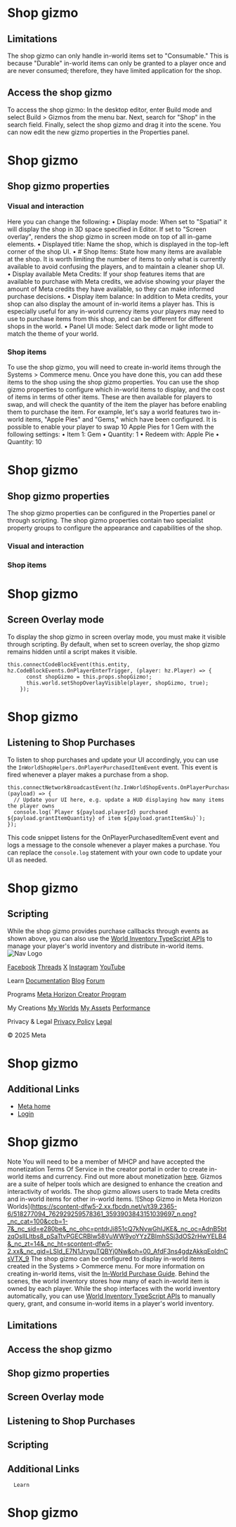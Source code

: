 # Shop gizmo

## Limitations

 The shop gizmo can only handle in-world items set to "Consumable." This is
because "Durable" in-world items can only be granted to a player once and are never
consumed; therefore, they have limited application for the shop.  

## Access the shop gizmo

 To access the shop gizmo: In the desktop editor, enter Build mode and select Build > Gizmos from the menu bar. Next, search for "Shop" in the search field. Finally, select
the shop gizmo and drag it into the scene. You can now edit the new gizmo
properties in the Properties panel.  

# Shop gizmo

## Shop gizmo properties

### Visual and interaction

 Here you can change the following:
• Display mode: When set to "Spatial" it will display the shop in 3D space specified in
Editor. If set to "Screen overlay", renders the shop gizmo in screen mode on top of
all in-game elements.
• Displayed title: Name the shop, which is displayed in the top-left corner of the shop UI.
• # Shop Items: State how many items are available at the shop. It is worth limiting the
number of items to only what is currently available to avoid confusing the players,
and to maintain a cleaner shop UI.
• Display available Meta Credits: If your shop features items that are available to purchase with Meta credits,
we advise showing your player the amount of Meta credits they have available, so
they can make informed purchase decisions.
• Display item balance: In addition to Meta credits, your shop can also display the amount of in-world
items a player has. This is especially useful for any in-world currency items
your players may need to use to purchase items from this shop, and can be
different for different shops in the world.
• Panel UI mode: Select dark mode or light mode to match the theme of your world.

### Shop items

 To use the shop gizmo, you will need to create in-world items through the Systems > Commerce menu. Once you have done this, you can add these items to the shop using the
shop gizmo properties. You can use the shop gizmo properties to configure which in-world items to
display, and the cost of items in terms of other items. These are then available for
players to swap, and will check the quantity of the item the player has before
enabling them to purchase the item. For example, let's say a world features two in-world items, "Apple Pies" and
"Gems," which have been configured. It is possible to enable your player to swap 10
Apple Pies for 1 Gem with the following settings:
• Item 1: Gem
• Quantity: 1
• Redeem with: Apple Pie
• Quantity: 10

  

# Shop gizmo

## Shop gizmo properties

 The shop gizmo properties can be configured in the Properties panel or through scripting. The shop gizmo properties contain two specialist property groups to configure
the appearance and capabilities of the shop.  

### Visual and interaction

### Shop items

# Shop gizmo

## Screen Overlay mode

 To display the shop gizmo in screen overlay mode, you must make it visible
through scripting. By default, when set to screen overlay, the shop gizmo remains
hidden until a script makes it visible.  

```
this.connectCodeBlockEvent(this.entity, hz.CodeBlockEvents.OnPlayerEnterTrigger, (player: hz.Player) => {
      const shopGizmo = this.props.shopGizmo!;
      this.world.setShopOverlayVisible(player, shopGizmo, true);
    });
```

  

# Shop gizmo

## Listening to Shop Purchases

 To listen to shop purchases and update your UI accordingly, you can use the `InWorldShopHelpers.OnPlayerPurchasedItemEvent` event. This event is fired whenever a player makes a purchase from a shop.  

```
this.connectNetworkBroadcastEvent(hz.InWorldShopEvents.OnPlayerPurchasedItemEvent, (payload) => {
  // Update your UI here, e.g. update a HUD displaying how many items the player owns
  console.log(`Player ${payload.playerId} purchased ${payload.grantItemQuantity} of item ${payload.grantItemSku}`);
});
```

 This code snippet listens for the OnPlayerPurchasedItemEvent event and logs a
message to the console whenever a player makes a purchase. You can replace the `console.log` statement with your own code to update your UI as needed.  

# Shop gizmo

## Scripting

 While the shop gizmo provides purchase callbacks through events as shown above,
you can also use the [World Inventory TypeScript APIs](https://developers.meta.com/horizon-worlds/reference/2.0.0/experimental_worldinventory) to manage your player's world inventory and distribute in-world items.    ![Nav Logo](https://static.xx.fbcdn.net/rsrc.php/yE/r/3SoBlk8EqOQ.svg)


[Facebook](https://www.facebook.com/MetaHorizon/)
[Threads](https://www.threads.com/@metahorizon)
[X](https://x.com/MetaHorizon/)
[Instagram](https://www.instagram.com/metahorizon/)
[YouTube](https://www.youtube.com/@MetaQuestVR)

 Learn
[Documentation](https://developers.meta.com/horizon-worlds/learn/documentation/)
[Blog](https://developers.meta.com/horizon/blog/)
[Forum](https://communityforums.atmeta.com/t5/Creator-Forum/ct-p/Meta_Horizon_Creator_Forums)

 Programs
[Meta Horizon Creator Program](https://developers.meta.com/horizon-worlds/programs/)

 My Creations
[My Worlds](https://horizon.meta.com/creator/worlds_all/?utm_source=horizon_worlds_creator)
[My Assets](https://horizon.meta.com/creator/assets/?utm_source=horizon_worlds_creator)
[Performance](https://horizon.meta.com/creator/performance/traces/?utm_source=horizon_worlds_creator)

 Privacy & Legal
[Privacy Policy](https://www.meta.com/legal/privacy-policy/)
[Legal](https://www.meta.com/legal/supplemental-terms-of-service/)

 © 2025 Meta

# Shop gizmo

## Additional Links
- [Meta home](https://developers.meta.com/horizon-worlds/)
- [Login](https://developers.meta.com/login/?redirect_uri=https%3A%2F%2Fdevelopers.meta.com%2Fhorizon-worlds%2Flearn%2Fdocumentation%2Fcode-blocks-and-gizmos%2Fshop-gizmo%2F)

# Shop gizmo

 Note You will need to be a member of MHCP and have accepted the monetization Terms Of
Service in the creator portal in order to create in-world items and currency.
Find out more about monetization [here](https://developers.meta.com/horizon-worlds/learn/documentation/mhcp-program/monetization/creator-monetization-partner-program). Gizmos are a suite of helper tools which are designed to enhance the creation
and interactivity of worlds. The shop gizmo allows users to trade Meta credits and
in-world items for other in-world items. ![Shop Gizmo in Meta Horizon Worlds](https://scontent-dfw5-2.xx.fbcdn.net/v/t39.2365-6/518277094_762929259578361_3593903843151039697_n.png?_nc_cat=100&ccb=1-7&_nc_sid=e280be&_nc_ohc=pntdrJi851cQ7kNvwGhIJKE&_nc_oc=AdnB5btzqOslILItbs8_pSaTtvPGECRBlw58VuWW9yoYYzZBImhSSj3dOS2rHwYELB4&_nc_zt=14&_nc_ht=scontent-dfw5-2.xx&_nc_gid=LSId_E7N1JryguTQBYj0Nw&oh=00_AfdF3ns4gdzAkkqEoIdnCsVTX_9
 The shop gizmo can be configured to display in-world items created in the Systems > Commerce menu. For more information on creating in-world items, visit the [In-World Purchase Guide](https://developers.meta.com/horizon-worlds/learn/documentation/mhcp-program/monetization/meta-horizon-worlds-inworld-purchase-guide#creating-an-item). Behind the scenes, the world inventory stores how many of each in-world item is
owned by each player. While the shop interfaces with the world inventory
automatically, you can use [World Inventory TypeScript APIs](https://developers.meta.com/horizon-worlds/reference/2.0.0/core_worldinventory) to manually query, grant, and consume in-world items in a player's world
inventory.  

## Limitations

## Access the shop gizmo

## Shop gizmo properties

## Screen Overlay mode

## Listening to Shop Purchases

## Scripting

## Additional Links

      Learn
# Shop gizmo
